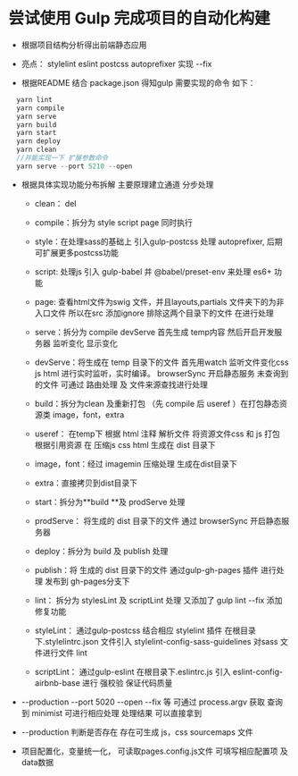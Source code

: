 # 尝试使用 Gulp 完成项目的自动化构建

- 根据项目结构分析得出前端静态应用

- 亮点： stylelint eslint postcss autoprefixer 实现 --fix

- 根据README 结合 package.json 得知gulp 需要实现的命令 如下：

```javascript
  yarn lint
  yarn compile
  yarn serve
  yarn build
  yarn start
  yarn deploy
  yarn clean
  //并能实现一下 扩展参数命令
  yarn serve --port 5210 --open
```
- 根据具体实现功能分布拆解 主要原理建立通道 分步处理
	- clean： del

	- compile：拆分为 style script page 同时执行

	- style：在处理sass的基础上 引入gulp-postcss 处理 autoprefixer, 后期可扩展更多postcss功能

	- script: 处理js 引入 gulp-babel 并 @babel/preset-env 来处理 es6+ 功能

	- page: 查看html文件为swig 文件，并且layouts,partials 文件夹下的为非入口文件 所以在src 添加ignore 排除这两个目录下的文件 在进行处理

	- serve：拆分为 compile devServe 首先生成 temp内容 然后开启开发服务器 监听变化 显示变化

	- devServe：将生成在 temp 目录下的文件 首先用watch 监听文件变化css js html 进行实时监听，实时编译。 browserSync 开启静态服务 未查询到的文件 可通过 路由处理 及 文件来源查找进行处理

	- build：拆分为clean 及重新打包 （先 compile 后 useref ）在打包静态资源类 image，font，extra

	- useref： 在temp下 根据 html 注释 解析文件 将资源文件css 和 js 打包 根据引用资源 在 压缩js css html 生成在 dist 目录下

	- image，font：经过 imagemin 压缩处理 生成在dist目录下

	- extra：直接拷贝到dist目录下

	- start：拆分为**build **及 prodServe 处理

	- prodServe： 将生成的 dist 目录下的文件 通过 browserSync 开启静态服务器

	- deploy：拆分为 build 及 publish 处理

	- publish：将 生成的 dist 目录下的文件 通过gulp-gh-pages 插件 进行处理 发布到 gh-pages分支下

	- lint： 拆分为 stylesLint 及 scriptLint 处理 又添加了 gulp lint --fix 添加修复功能

	- styleLint： 通过gulp-postcss 结合相应 stylelint 插件 在根目录下.stylelintrc.json 文件引入 stylelint-config-sass-guidelines 对sass 文件进行文件 lint

	- scriptLint： 通过gulp-eslint 在根目录下.eslintrc.js 引入 eslint-config-airbnb-base 进行 强校验 保证代码质量

- --production --port 5020 --open --fix 等 可通过 process.argv 获取 查询到 minimist 可进行相应处理 处理结果 可以直接拿到

- --production 判断是否存在 存在可生成 js，css sourcemaps 文件

- 项目配置化，变量统一化， 可读取pages.config.js文件 可填写相应配置项 及 data数据
